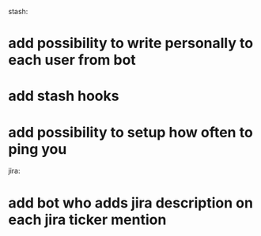 stash:

# add possibility to write personally to each user from bot
# add stash hooks
# add possibility to setup how often to ping you

jira:
# add bot who adds jira description on each jira ticker mention
